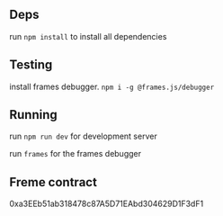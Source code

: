 ## Deps

run `npm install` to install all dependencies

## Testing

install frames debugger. `npm i -g @frames.js/debugger`

## Running

run `npm run dev` for development server

run `frames` for the frames debugger

## Freme contract

0xa3EEb51ab318478c87A5D71EAbd304629D1F3dF1

